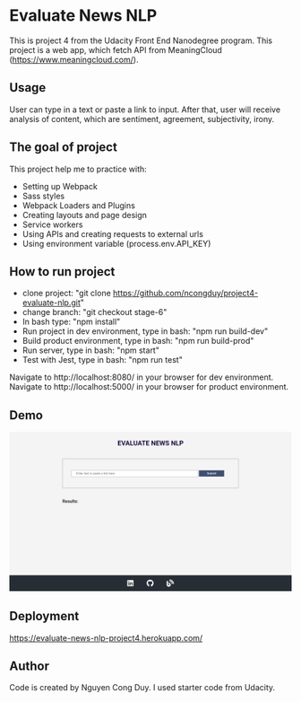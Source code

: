 # Evaluate News NLP
This is project 4 from the Udacity Front End Nanodegree program. This project is a web app, which fetch API from MeaningCloud (https://www.meaningcloud.com/).


## Usage
User can type in a text or paste a link to input. After that, user will receive analysis of content, which are sentiment, agreement, subjectivity, irony.

## The goal of project
This project help me to practice with:
- Setting up Webpack
- Sass styles
- Webpack Loaders and Plugins
- Creating layouts and page design
- Service workers
- Using APIs and creating requests to external urls
- Using environment variable (process.env.API_KEY)

## How to run project
- clone project: "git clone https://github.com/ncongduy/project4-evaluate-nlp.git"
- change branch: "git checkout stage-6"
- In bash type: "npm install"
- Run project in dev environment, type in bash: "npm run build-dev"
- Build product environment, type in bash: "npm run build-prod"
- Run server, type in bash: "npm start"
- Test with Jest, type in bash: "npm run test"

Navigate to http://localhost:8080/ in your browser for dev environment.
Navigate to http://localhost:5000/ in your browser for product environment.

## Demo
![Demo web app](/src/client/img/evaluate-news-nlp.png)

## Deployment
https://evaluate-news-nlp-project4.herokuapp.com/


## Author
Code is created by Nguyen Cong Duy. I used starter code from Udacity.


